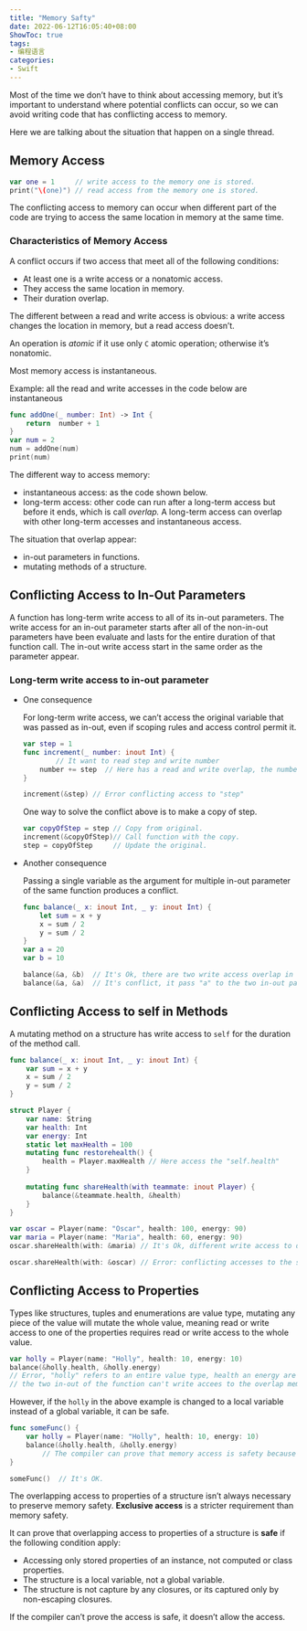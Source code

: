 ```yaml
---
title: "Memory Safty"
date: 2022-06-12T16:05:40+08:00
ShowToc: true
tags:
- 编程语言
categories:
- Swift
---
```



Most of the time we don’t have to think about accessing memory, but it’s important to understand where potential conflicts can occur, so we can avoid writing code that has conflicting access to memory.

Here we are talking about the situation that happen on a single thread.

## Memory Access

```swift
var one = 1     // write access to the memory one is stored.
print("\(one)") // read access from the memory one is stored.
```

The conflicting access to memory can occur when different part of the code are trying to access the same location in memory at the same time.

### Characteristics of Memory Access

A conflict occurs if two access that meet all of the following conditions:

- At least one is a write access or a nonatomic access.
- They access the same location in memory.
- Their duration overlap.

The different between a read and write access is obvious: a write access changes the location in memory, but a read access doesn’t.

An operation is *atomic* if it use only `C` atomic operation; otherwise it’s nonatomic.

Most memory access is instantaneous.

Example: all the read and write accesses in the code below are instantaneous

```swift
func addOne(_ number: Int) -> Int {
    return  number + 1
}
var num = 2
num = addOne(num)
print(num)
```

The different way to access memory:

- instantaneous access: as the code shown below.
- long-term access: other code can run after a long-term access but before it ends, which is call *overlap.* A long-term access can overlap with other long-term accesses and instantaneous access.

The situation that overlap appear:

- in-out parameters in functions.
- mutating methods of a structure.

## Conflicting Access to In-Out Parameters

A function has long-term write access to all of its in-out parameters. The write access for an in-out parameter starts after all of the non-in-out parameters have been evaluate and lasts for the entire duration of that function call. The in-out write access start in the same order as the parameter appear.

### Long-term write access to in-out parameter

- One consequence
    
    For long-term write access, we can’t access the original variable that was passed as in-out, even if scoping rules and access control permit it.
    
    ```swift
    var step = 1
    func increment(_ number: inout Int) {
    		// It want to read step and write number
        number += step  // Here has a read and write overlap, the number and step refer to the same location in memory. 
    }
    
    increment(&step) // Error conflicting access to "step"
    ```
    
    One way to solve the conflict above is to make a copy of step.
    
    ```swift
    var copyOfStep = step // Copy from original.
    increment(&copyOfStep)// Call function with the copy.
    step = copyOfStep     // Update the original.
    ```
    
- Another consequence
    
    Passing a single variable as the argument for multiple in-out parameter of the same function produces a conflict.
    
    ```swift
    func balance(_ x: inout Int, _ y: inout Int) {
        let sum = x + y
        x = sum / 2
        y = sum / 2
    }
    var a = 20
    var b = 10
    
    balance(&a, &b)  // It's Ok, there are two write access overlap in time but access different location.
    balance(&a, &a)  // It's conflict, it pass "a" to the two in-out parameter, there will be two write access overlap in time and memory.
    ```
    

## Conflicting Access to self in Methods

A mutating method on a structure has write access to `self` for the duration of the method call.

```swift
func balance(_ x: inout Int, _ y: inout Int) {
    var sum = x + y
    x = sum / 2
    y = sum / 2
}

struct Player {
    var name: String
    var health: Int
    var energy: Int
    static let maxHealth = 100
    mutating func restorehealth() {
        health = Player.maxHealth // Here access the "self.health"
    }
    
    mutating func shareHealth(with teammate: inout Player) {
        balance(&teammate.health, &health)
    }
}

var oscar = Player(name: "Oscar", health: 100, energy: 90)
var maria = Player(name: "Maria", health: 60, energy: 90)
oscar.shareHealth(with: &maria) // It's Ok, different write access to different memory.

oscar.shareHealth(with: &oscar) // Error: conflicting accesses to the same memory (the memory that oscar's health refer to).
```

## Conflicting Access to Properties

Types like structures, tuples and enumerations are value type, mutating any piece of the value will mutate the whole value, meaning read or write access to one of the properties requires read or write access to the whole value.

```swift
var holly = Player(name: "Holly", health: 10, energy: 10)
balance(&holly.health, &holly.energy)    
// Error, "holly" refers to an entire value type, health an energy are two peice of that value, 
// the two in-out of the function can't write accees to the overlap memory.
```

However, if the `holly` in the above example is changed to a local variable instead of a global variable, it can be safe.

```swift
func someFunc() {
    var holly = Player(name: "Holly", health: 10, energy: 10)
    balance(&holly.health, &holly.energy)
		// The compiler can prove that memory access is safety because the two stored properties don't interact in any way.
}

someFunc()  // It's OK.
```

The overlapping access to properties of a structure isn’t always necessary to preserve memory safety. **Exclusive access** is a stricter requirement than memory safety.

It can prove that overlapping access to properties of a structure is **safe** if the following condition apply:

- Accessing only stored properties of an instance, not computed or class properties.
- The structure is a local variable, not a global variable.
- The structure is not capture by any closures, or its captured only by non-escaping closures.

If the compiler can’t prove the access is safe, it doesn’t allow the access.